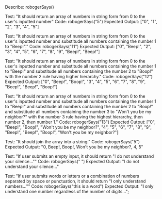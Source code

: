 Describe: robogerSays()

Test: "It should return an array of numbers in string form from 0 to the user's inputted number"
Code: robogerSays("5")
Expected Output: ["0", "1", "2", "3", "4", "5"]

Test: "It should return an array of numbers in string form from 0 to the user's inputted number and substitude all numbers containing the number 1 to "Beep!"."
Code: robogerSays("11")
Expected Output: ["0", "Beep!", "2", "3", "4", "5", "6", "7", "8", "9", "Beep!", "Beep!"]

Test: "It should return an array of numbers in string form from 0 to the user's inputted number and substitude all numbers containing the number 1 to "Beep!" and substitude all numbers containing the number 2 to "Boop!" with the number 2 rule having higher hierarchy."
Code: robogerSays("12")
Expected Output: ["0", "Beep!", "Boop!", "3", "4", "5", "6", "7", "8", "9", "Beep!", "Beep!", "Boop!"]

Test: "It should return an array of numbers in string form from 0 to the user's inputted number and substitude all numbers containing the number 1 to "Beep!" and substitude all numbers containing the number 2 to "Boop!" and substitude all numbers containing the number 3 to "Won't you be my neighbor?" with the number 3 rule having the highest hierarchy, then number 2, then number 1."
Code: robogerSays("13")
Expected Output: ["0", "Beep!", "Boop!", "Won't you be my neighbor?", "4", "5", "6", "7", "8", "9", "Beep!", "Beep!", "Boop!", "Won't you be my neighbor?"]

Test: "It should join the array into a string."
Code: robogerSays("5")
Expected Output: "0, Beep!, Boop!, Won't you be my neighbor?, 4, 5"

Test: "If user submits an empty input, it should return "I do not understand your silence...""
Code: robogerSays("     ")
Expected Output: "I do not understand your silence..."

Test: "If user submits words or letters or a combination of numbers separated by space or punctuation, it should return "I only understand numbers...""
Code: robogerSays("this is a word")
Expected Output: "I only understand one number regardless of the number of digits...";